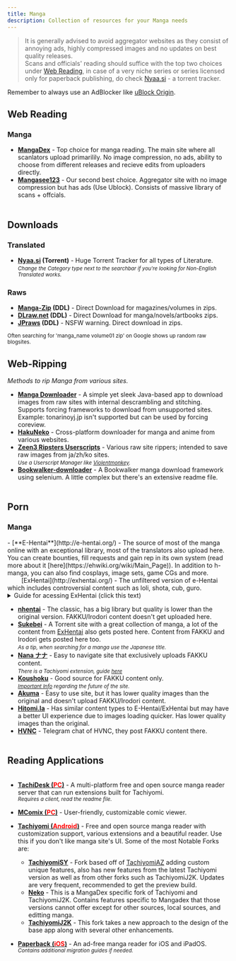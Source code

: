```yaml
---
title: Manga
description: Collection of resources for your Manga needs
---
```

> It is generally advised to avoid aggregator websites as they consist of annoying ads, highly compressed images and no updates on best quality releases.  
> Scans and officials' reading should suffice with the top two choices under <a target="_self" href="#web-reading">Web Reading</a>, in case of a very niche series or series licensed only for paperback publishing, do check [Nyaa.si](https://nyaa.si/?c=3_0) - a torrent tracker.

Remember to always use an AdBlocker like [uBlock Origin](https://github.com/gorhill/uBlock).  

## Web Reading

<h3>Manga</h3>

- [**MangaDex**](https://mangadex.org/) - Top choice for manga reading. The main site where all scanlators upload primarilily. No image compression, no ads, ability to choose from different releases and recieve edits from uploaders directly.   
- [**Mangasee123**](https://mangasee123.com/) - Our second best choice. Aggregator site with no image compression but has ads (Use Ublock). Consists of massive library of scans + offcials.
&nbsp;  
&nbsp;
## Downloads

<h3>Translated</h3>

- **[Nyaa.si](https://nyaa.si/?c=3_1) (Torrent)** - Huge Torrent Tracker for all types of Literature.  
*<small>Change the Category type next to the searchbar if you're looking for Non-English Translated works.</small>*

<h3>Raws</h3>

- **[Manga-Zip](https://manga-zip.net/) (DDL)** - Direct Download for magazines/volumes in zips.
- **[DLraw.net](https://dlraw.net/) (DDL)** - Direct Download for manga/novels/artbooks zips. 
- **[JPraws](https://jraws.net/) (DDL)** - NSFW warning. Direct download in zips.

<small>Often searching for 'manga_name volume01 zip' on Google shows up random raw blogsites.</small>
## Web-Ripping

*Methods to rip Manga from various sites.*

- [**Manga Downloader**](https://redsquirrel87.altervista.org/doku.php/manga-downloader) - A simple yet sleek Java-based app to download images from raw sites with internal descrambling and stitching. Supports forcing frameworks to download from unsupported sites. Example: tonarinoyj.jp isn't supported but can be used by forcing coreview.  
- [**HakuNeko**](https://hakuneko.download/) - Cross-platform downloader for manga and anime from various websites.  
- [**Zeen3 Ripsters Userscripts**](https://zeen3.gitlab.io/ripsters/) - Various raw site rippers; intended to save raw images from ja/zh/ko sites.  
*<small>Use a Userscript Manager like [Violentmonkey](https://violentmonkey.github.io).</small>*  
- [**Bookwalker-downloader**](https://github.com/xuzhengyi1995/Manga_downloader) - A Bookwalker manga download framework using selenium. A little complex but there's an extensive readme file.
&nbsp;  
&nbsp;

## Porn

<h3>Manga</h3>
- [**E-Hentai**](http://e-hentai.org/) - The source of most of the manga online with an exceptional library, most of the translators also upload here. You can create bounties, fill requests and gain rep in its own system (read more about it [here](https://ehwiki.org/wiki/Main_Page)). In addition to h-manga, you can also find cosplays, image sets, game CGs and more.   
&nbsp;&nbsp;&nbsp;&nbsp;&nbsp;&nbsp;&nbsp;&nbsp;[ExHentai](http://exhentai.org/) - The unfiltered version of e-Hentai which includes controversial content such as loli, shota, cub, guro. 
<details>
	<summary>Guide for acessing ExHentai (click this text)</summary>
	<p>
		<h4><span style="color:#00ff00">Step 0: VPN</span></h4>
		<blockquote>Depending on your region (especially Asia), you may not be able to access Exhentai no matter how many accounts you make. The only region that guarantees success is North America. Any VPN services will work in theory; however, you should try to use a paid VPN service for this, free VPNs may not work.</blockquote>  
		<h4><span style="color:#00ff00">Step 1: Clear your cookies:</span></h4>
		<blockquote>There are many methods for this including dozens of Chrome and Firefox extensions, some browsers even have a built-in cookie editor. Just make sure to clear cookies on both <a href="https://e-hentai.org/" target="_blank">E-Hentai</a> and <a href="https://exhentai.org/" target="_blank">ExHentai</a> (Should show a blank page).</blockquote>
		<h4><span style="color:#00ff00">Step 2: Create a new E-Hentai account</span></h4>
		<blockquote>If you have an old account that can't access ExHentai, you should also create a new one <a href="https://forums.e-hentai.org/index.php?act=Reg" target="_blank">here</a>.</blockquote>
		<h4><span style="color:#00ff00">Step 3: Wait 7-10 days</span></h4>
		<blockquote>Waiting sucks, but be patient, after this you'll have access to sadpanda for life.</blockquote>
		<h4><span style="color:#00ff00">Step 4: Enjoy</span></h4>
		<blockquote>In case ExHentai still shows a blank page, repeat <span style="color:#00ff00">Step 1</span>.</blockquote>
	</p>
</details>

- [**nhentai**](https://nhentai.net) - The classic, has a big library but quality is lower than the original version. FAKKU/Irodori content doesn't get uploaded here.
- [**Sukebei**](https://sukebei.nyaa.si/?c=1_4) - A Torrent site with a great collection of manga, a lot of the content from [ExHentai](http://exhentai.org/) also gets posted here. Content from FAKKU and Irodori gets posted here too.  
*<small>As a tip, when searching for a manga use the Japanese title.</small>*
- [**Nana ナナ**](https://nana.my.id) - Easy to navigate site that exclusively uploads FAKKU content.  
*<small>There is a Tachiyomi extension, guide [here](https://nana.my.id/tutorial)</small>*
- [**Koushoku**](https://koushoku.org) - Good source for FAKKU content only.  
*<small>[Important Info](https://web.archive.org/web/20220808172315/https://koushoku.org/2022.08.07.txt) regarding the future of the site.</small>*
- [**Akuma**](https://akuma.moe) - Easy to use site, but it has lower quality images than the original and doesn't upload FAKKU/Irodori content.
- [**Hitomi.la**](https://hitomi.la/) - Has similar content types to E-Hentai/ExHentai but may have a better UI experience due to images loading quicker. Has lower quality images than the original.
- [**HVNC**](https://t.me/joinchat/tOw0PUB_pn5mZjZl) - Telegram chat of HVNC, they post FAKKU content there.
&nbsp;  
&nbsp;

## Reading Applications
<ul>
&nbsp;
<li><a href="https://github.com/Suwayomi/Tachidesk-Server" target="_blank"><b>TachiDesk (<span style="color:red">PC</span>)</b></a> - A multi-platform free and open source manga reader server that can run extensions built for Tachiyomi.</li><i><small>Requires a client, read the readme file.</small></i></ul>

- [**MComix (<span style="color:red">PC</span>)**](https://sourceforge.net/p/mcomix/wiki/Home/) - User-friendly, customizable comic viewer.

- [**Tachiyomi (<span style="color:red">Android</span>)**](https://tachiyomi.org/) - Free and open source manga reader with customization support, various extensions and a beautiful reader. Use this if you don't like manga site's UI. Some of the most Notable Forks are:   
 
	- [**TachiyomiSY**](https://tachiyomi.org/forks/TachiyomiSY/) - Fork based off of [TachiyomiAZ](https://tachiyomi.org/forks/TachiyomiAZ/) adding custom unique features, also has new features from the latest Tachiyomi version as well as from other forks such as TachiyomiJ2K. Updates are very frequent, recommended to get the preview build.  
	- [**Neko**](https://tachiyomi.org/forks/Neko/) - This is a MangaDex specific fork of Tachiyomi and TachiyomiJ2K. Contains features specific to Mangadex that those versions cannot offer except for other sources, local sources, and editting manga.  
	- [**TachiyomiJ2K**](https://tachiyomi.org/forks/TachiyomiJ2K/) - This fork takes a new approach to the design of the base app along with several other enhancements.

- [**Paperback (<span style="color:red">iOS</span>)**](https://paperback.moe/) - An ad-free manga reader for iOS and iPadOS.  
*<small>Contains additional migration guides if needed.</small>*
